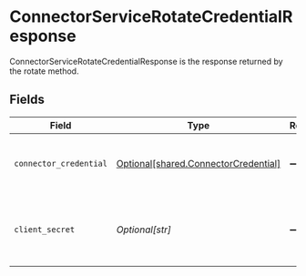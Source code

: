 # ConnectorServiceRotateCredentialResponse

ConnectorServiceRotateCredentialResponse is the response returned by the rotate method.


## Fields

| Field                                                                              | Type                                                                               | Required                                                                           | Description                                                                        |
| ---------------------------------------------------------------------------------- | ---------------------------------------------------------------------------------- | ---------------------------------------------------------------------------------- | ---------------------------------------------------------------------------------- |
| `connector_credential`                                                             | [Optional[shared.ConnectorCredential]](../../models/shared/connectorcredential.md) | :heavy_minus_sign:                                                                 | ConnectorCredential is used by a connector to authenticate with conductor one.     |
| `client_secret`                                                                    | *Optional[str]*                                                                    | :heavy_minus_sign:                                                                 | The new clientSecret returned after rotating the connector credential.             |